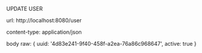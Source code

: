 UPDATE USER

url:
http://localhost:8080/user

content-type:
application/json

body raw:
{
    uuid: '4d83e241-9f40-458f-a2ea-76a86c968647',
    active: true
}
